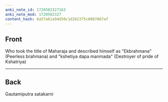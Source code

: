 ```yaml
---
anki_note_id: 1720502327163
anki_note_mod: 1720502327
content_hash: 6a57a61a94d50c1d262375c0987067af
---
```


## Front

Who took the title of Maharaja and described himself as "Ekbrahmana" (Peerless brahmana) and "kshetiya dapa manmada" (Destroyer of pride of Kshatriya)

<hr/>

## Back

Gautamiputra satakarni